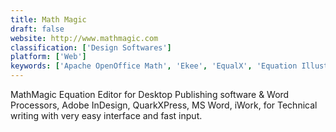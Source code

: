 ```yaml
---
title: Math Magic
draft: false 
website: http://www.mathmagic.com
classification: ['Design Softwares']
platform: ['Web']
keywords: ['Apache OpenOffice Math', 'Ekee', 'EqualX', 'Equation Illustrator V', 'KLatexFormula', 'LaTeXiT', 'LibreOffice - Math', 'Math Minion', 'Math-o-mir', 'MathCast', 'Mathematical LaTeX Helper', 'Overleaf', 'Paperspade', 'Sequalator', 'TeXmacs', 'Tex2Img', 'Typeset', 'VerbTeX LaTeX Editor', 'Visual Math Editor', 'WIRIS editor']
---
```

MathMagic Equation Editor for Desktop Publishing software & Word Processors, Adobe InDesign, QuarkXPress, MS Word, iWork, for Technical writing with very easy interface and fast input.